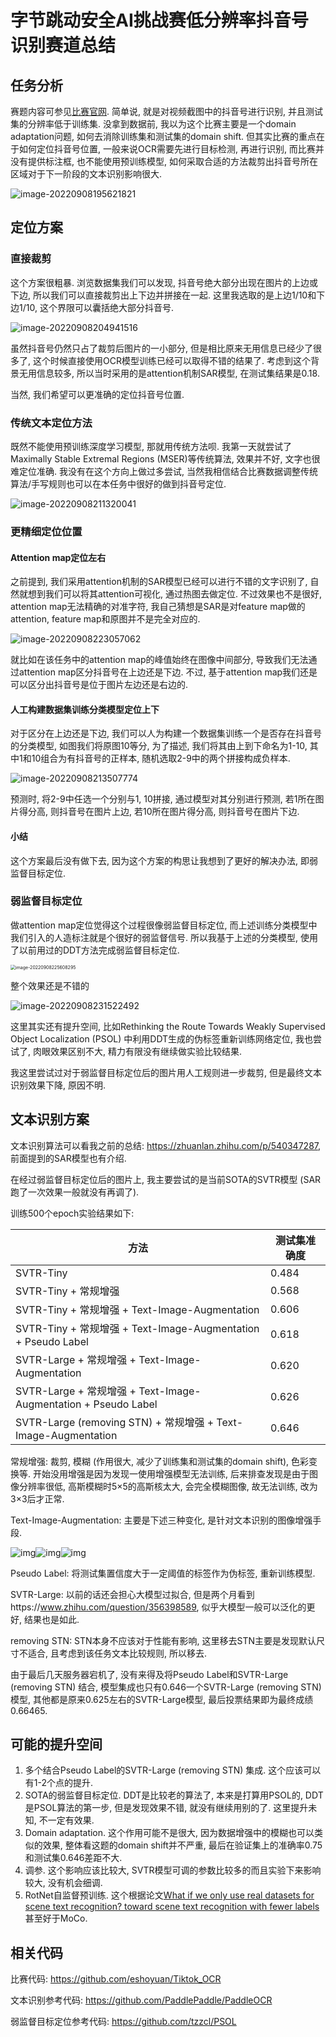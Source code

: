 # 字节跳动安全AI挑战赛低分辨率抖音号识别赛道总结

## 任务分析

赛题内容可参见[比赛官网](https://security.bytedance.com/fe/2022/ai-challenge#/challenge). 简单说, 就是对视频截图中的抖音号进行识别, 并且测试集的分辨率低于训练集. 没拿到数据前, 我以为这个比赛主要是一个domain adaptation问题, 如何去消除训练集和测试集的domain shift. 但其实比赛的重点在于如何定位抖音号位置, 一般来说OCR需要先进行目标检测, 再进行识别, 而比赛并没有提供标注框, 也不能使用预训练模型, 如何采取合适的方法裁剪出抖音号所在区域对于下一阶段的文本识别影响很大. 

![image-20220908195621821](imgs/image-20220908195621821.png) 

## 定位方案

### 直接裁剪

这个方案很粗暴. 浏览数据集我们可以发现, 抖音号绝大部分出现在图片的上边或下边, 所以我们可以直接裁剪出上下边并拼接在一起. 这里我选取的是上边1/10和下边1/10, 这个界限可以囊括绝大部分抖音号.

![image-20220908204941516](imgs/image-20220908204941516.png)

虽然抖音号仍然只占了裁剪后图片的一小部分, 但是相比原来无用信息已经少了很多了, 这个时候直接使用OCR模型训练已经可以取得不错的结果了. 考虑到这个背景无用信息较多, 所以当时采用的是attention机制SAR模型, 在测试集结果是0.18.

当然, 我们希望可以更准确的定位抖音号位置.

### 传统文本定位方法

既然不能使用预训练深度学习模型, 那就用传统方法呗. 我第一天就尝试了Maximally Stable Extremal Regions (MSER)等传统算法, 效果并不好, 文字也很难定位准确. 我没有在这个方向上做过多尝试, 当然我相信结合比赛数据调整传统算法/手写规则也可以在本任务中很好的做到抖音号定位.

![image-20220908211320041](imgs/image-20220908211320041.png)

### 更精细定位位置

#### Attention map定位左右

之前提到, 我们采用attention机制的SAR模型已经可以进行不错的文字识别了, 自然就想到我们可以将其attention可视化, 通过热图去做定位. 不过效果也不是很好, attention map无法精确的对准字符, 我自己猜想是SAR是对feature map做的attention, feature map和原图并不是完全对应的. 

![image-20220908223057062](imgs/image-20220908223057062.png)

就比如在该任务中的attention map的峰值始终在图像中间部分, 导致我们无法通过attention map区分抖音号在上边还是下边. 不过, 基于attention map我们还是可以区分出抖音号是位于图片左边还是右边的.

#### 人工构建数据集训练分类模型定位上下

对于区分在上边还是下边, 我们可以人为构建一个数据集训练一个是否存在抖音号的分类模型, 如图我们将原图10等分, 为了描述, 我们将其由上到下命名为1-10, 其中1和10组合为有抖音号的正样本, 随机选取2-9中的两个拼接构成负样本.

![image-20220908213507774](imgs/image-20220908213507774.png)

预测时, 将2-9中任选一个分别与1, 10拼接, 通过模型对其分别进行预测, 若1所在图片得分高, 则抖音号在图片上边, 若10所在图片得分高, 则抖音号在图片下边.

#### 小结

这个方案最后没有做下去, 因为这个方案的构思让我想到了更好的解决办法, 即弱监督目标定位. 

### 弱监督目标定位

做attention map定位觉得这个过程很像弱监督目标定位, 而上述训练分类模型中我们引入的人造标注就是个很好的弱监督信号. 所以我基于上述的分类模型, 使用了以前用过的DDT方法完成弱监督目标定位.

<img src="imgs/image-20220908225608295.png" alt="image-20220908225608295" style="zoom: 50%;" />

整个效果还是不错的

![image-20220908231522492](imgs/image-20220908231522492.png)

这里其实还有提升空间, 比如Rethinking the Route Towards Weakly Supervised Object Localization (PSOL) 中利用DDT生成的伪标签重新训练网络定位, 我也尝试了, 肉眼效果区别不大, 精力有限没有继续做实验比较结果.

我这里尝试过对于弱监督目标定位后的图片用人工规则进一步裁剪, 但是最终文本识别效果下降, 原因不明.

## 文本识别方案

文本识别算法可以看我之前的总结: https://zhuanlan.zhihu.com/p/540347287, 前面提到的SAR模型也有介绍. 

在经过弱监督目标定位后的图片上, 我主要尝试的是当前SOTA的SVTR模型 (SAR跑了一次效果一般就没有再调了).

训练500个epoch实验结果如下:

| 方法                                                         | 测试集准确度 |
| ------------------------------------------------------------ | ------------ |
| SVTR-Tiny                                                    | 0.484        |
| SVTR-Tiny + 常规增强                                         | 0.568        |
| SVTR-Tiny + 常规增强 + Text-Image-Augmentation               | 0.606        |
| SVTR-Tiny + 常规增强 + Text-Image-Augmentation + Pseudo Label | 0.618        |
| SVTR-Large + 常规增强 + Text-Image-Augmentation              | 0.620        |
| SVTR-Large + 常规增强 + Text-Image-Augmentation + Pseudo Label | 0.626        |
| SVTR-Large (removing STN) + 常规增强 + Text-Image-Augmentation | 0.646        |

常规增强: 裁剪, 模糊 (作用很大, 减少了训练集和测试集的domain shift), 色彩变换等. 开始没用增强是因为发现一使用增强模型无法训练, 后来排查发现是由于图像分辨率很低, 高斯模糊时5×5的高斯核太大, 会完全模糊图像, 故无法训练, 改为3×3后才正常.

Text-Image-Augmentation: 主要是下述三种变化, 是针对文本识别的图像增强手段.

![img](imgs/distort.gif)![img](imgs/stretch.gif)![img](imgs/perspective.gif)

Pseudo Label: 将测试集置信度大于一定阈值的标签作为伪标签, 重新训练模型.

SVTR-Large: 以前的话还会担心大模型过拟合, 但是两个月看到https://www.zhihu.com/question/356398589, 似乎大模型一般可以泛化的更好, 结果也是如此.

removing STN: STN本身不应该对于性能有影响, 这里移去STN主要是发现默认尺寸不适合, 且考虑到该任务文本比较规则, 所以移去.

由于最后几天服务器宕机了, 没有来得及将Pseudo Label和SVTR-Large (removing STN) 结合, 模型集成也只有0.646一个SVTR-Large (removing STN) 模型, 其他都是原来0.625左右的SVTR-Large模型, 最后投票结果即为最终成绩0.66465.

## 可能的提升空间

1. 多个结合Pseudo Label的SVTR-Large (removing STN) 集成. 这个应该可以有1-2个点的提升.
2. SOTA的弱监督目标定位. DDT是比较老的算法了, 本来是打算用PSOL的, DDT是PSOL算法的第一步, 但是发现效果不错, 就没有继续用别的了. 这里提升未知, 不一定有效果.
3. Domain adaptation. 这个作用可能不是很大, 因为数据增强中的模糊也可以类似的效果, 整体看这题的domain  shift并不严重, 最后在验证集上的准确率0.75和测试集0.646差距不大.
4. 调参. 这个影响应该比较大, SVTR模型可调的参数比较多的而且实验下来影响较大, 没有机会细调.
5. RotNet自监督预训练. 这个根据论文[What if we only use real datasets for scene text recognition? toward scene text recognition with fewer labels](http://openaccess.thecvf.com/content/CVPR2021/html/Baek_What_if_We_Only_Use_Real_Datasets_for_Scene_Text_CVPR_2021_paper.html)甚至好于MoCo.



## 相关代码

比赛代码: https://github.com/eshoyuan/Tiktok_OCR

文本识别参考代码: https://github.com/PaddlePaddle/PaddleOCR

弱监督目标定位参考代码: https://github.com/tzzcl/PSOL
